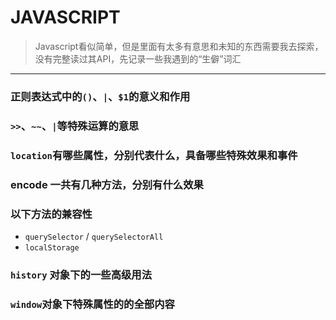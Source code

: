 # JAVASCRIPT

> Javascript看似简单，但是里面有太多有意思和未知的东西需要我去探索，没有完整读过其API，先记录一些我遇到的“生僻”词汇

------------------

### 正则表达式中的`()`、`|`、`$1`的意义和作用

### `>>`、`~~`、`|`等特殊运算的意思

### `location`有哪些属性，分别代表什么，具备哪些特殊效果和事件

### encode 一共有几种方法，分别有什么效果 

### 以下方法的兼容性

* `querySelector` / `querySelectorAll`
* `localStorage`

### `history` 对象下的一些高级用法

### `window`对象下特殊属性的的全部内容
